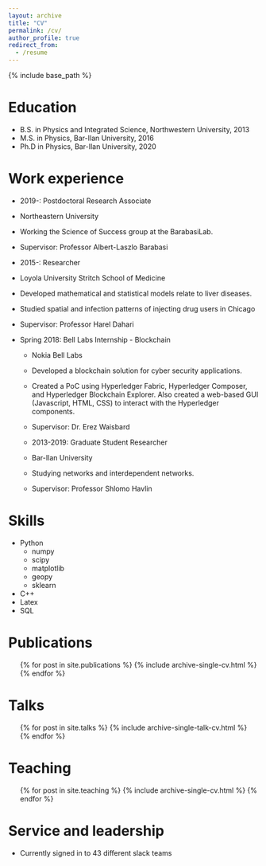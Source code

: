 ```yaml
---
layout: archive
title: "CV"
permalink: /cv/
author_profile: true
redirect_from:
  - /resume
---
```


{% include base_path %}

Education
======
* B.S. in Physics and Integrated Science, Northwestern University, 2013
* M.S. in Physics, Bar-Ilan University, 2016
* Ph.D in Physics, Bar-Ilan University, 2020 

Work experience
======
*  2019-: Postdoctoral Research Associate
* Northeastern University
* Working the Science of Success group at the BarabasiLab.
* Supervisor: Professor Albert-Laszlo Barabasi

*  2015-: Researcher
  * Loyola University Stritch School of Medicine
  * Developed mathematical and statistical models relate to liver diseases. 
  * Studied spatial and infection patterns of injecting drug users in Chicago
  * Supervisor: Professor Harel Dahari

* Spring 2018: Bell Labs Internship - Blockchain
  * Nokia Bell Labs
  * Developed a blockchain solution for cyber security applications. 
  * Created a PoC using Hyperledger Fabric, Hyperledger Composer, and Hyperledger Blockchain Explorer. Also created a web-based GUI (Javascript, HTML, CSS) to interact with the Hyperledger components.
  * Supervisor: Dr. Erez Waisbard
  
  *  2013-2019: Graduate Student Researcher
  * Bar-Ilan University
  * Studying  networks and interdependent networks. 
  * Supervisor: Professor Shlomo Havlin
  
Skills
======
* Python
  * numpy
  * scipy
  * matplotlib
  * geopy
  * sklearn
* C++
* Latex
* SQL

Publications
======
  <ul>{% for post in site.publications %}
    {% include archive-single-cv.html %}
  {% endfor %}</ul>
  
Talks
======
  <ul>{% for post in site.talks %}
    {% include archive-single-talk-cv.html %}
  {% endfor %}</ul>
  
Teaching
======
  <ul>{% for post in site.teaching %}
    {% include archive-single-cv.html %}
  {% endfor %}</ul>
  
Service and leadership
======
* Currently signed in to 43 different slack teams
